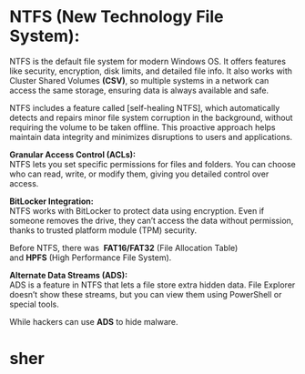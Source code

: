 
# **NTFS (New Technology File System):** 

NTFS is the default file system for modern Windows OS. It offers features like security, encryption, disk limits, and detailed file info. It also works with Cluster Shared Volumes **(CSV)**, so multiple systems in a network can access the same storage, ensuring data is always available and safe.

NTFS includes a feature called [self-healing NTFS], which automatically detects and repairs minor file system corruption in the background, without requiring the volume to be taken offline. This proactive approach helps maintain data integrity and minimizes disruptions to users and applications.

**Granular Access Control (ACLs):**  
NTFS lets you set specific permissions for files and folders. You can choose who can read, write, or modify them, giving you detailed control over access.

**BitLocker Integration:**  
NTFS works with BitLocker to protect data using encryption. Even if someone removes the drive, they can’t access the data without permission, thanks to trusted platform module (TPM) security.

Before NTFS, there was  **FAT16/FAT32** (File Allocation Table) and **HPFS** (High Performance File System).
 
**Alternate Data Streams (ADS):**  
ADS is a feature in NTFS that lets a file store extra hidden data. File Explorer doesn’t show these streams, but you can view them using PowerShell or special tools.

While hackers can use **ADS** to hide malware.

# sher